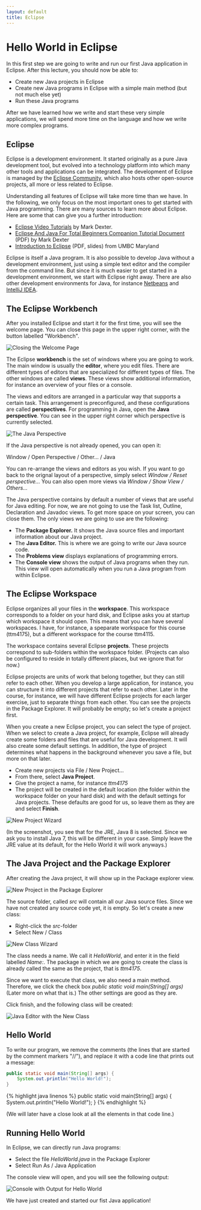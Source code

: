 ```yaml
---
layout: default
title: Eclipse
---
```



# Hello World in Eclipse

In this first step we are going to write and run our first Java application in Eclipse.
After this lecture, you should now be able to:

* Create new Java projects in Eclipse
* Create new Java programs in Eclipse with a simple main method (but not much else yet)
* Run these Java programs

After we have learned how we write and start these very simple applications, we will spend more time on the language and how we write more complex programs.


## Eclipse 

Eclipse is a development environment. It started originally as a pure Java development tool, but evolved into a technology platform into which many other tools and applications can be integrated. The development of Eclipse is managed by the [Eclipse Community], which also hosts other open-source projects, all more or less related to Eclipse. 

[Eclipse Community]: http://www.eclipse.org/

Understanding all features of Eclipse will take more time than we have. In the following, we only focus on the most important ones to get started with Java programming. There are many sources to learn more about Eclipse. 
Here are some that can give you a further introduction:

* [Eclipse Video Tutorials] by Mark Dexter. 
* [Eclipse And Java For Total Beginners Companion Tutorial Document] (PDF) by Mark Dexter
* [Introduction to Eclipse] (PDF, slides) from UMBC Maryland

[Eclipse Video Tutorials]: http://eclipsetutorial.sourceforge.net/index.html
[Eclipse And Java For Total Beginners Companion Tutorial Document]: http://eclipsetutorial.sourceforge.net/Total_Beginner_Companion_Document.pdf
[Introduction to Eclipse]: http://www.csee.umbc.edu/courses/undergraduate/341/fall08/Lectures/Eclipse/intro-to-eclipse.pdf

Eclipse is itself a Java program. It is also possible to develop Java without a development environment, just using a simple text editor and the compiler from the command line. But since it is much easier to get started in a development environment, we start with Eclipse right away. There are also other development environments for Java, for instance [Netbeans] and [IntelliJ IDEA].

[Netbeans]: https://netbeans.org/
[IntelliJ IDEA]: http://www.jetbrains.com/idea/


## The Eclipse Workbench

After you installed Eclipse and start it for the first time, you will see the welcome page. You can close this page in the upper right corner, with the button labelled "Workbench".

![Closing the Welcome Page](images/welcome.png)

The Eclipse **workbench** is the set of windows where you are going to work. The main window is usually the **editor**, where you edit files. There are different types of editors that are specialized for different types of files. The other windows are called **views**. These views show additional information, for instance an overview of your files or a console.

The views and editors are arranged in a particular way that supports a certain task. This arrangement is preconfigured, and these configurations are called **perspectives**. For programming in Java, open the **Java perspective**. You can see in the upper right corner which perspective is currently selected. 

![The Java Perspective](images/perspective.png)

If the Java perspective is not already opened, you can open it:

Window / Open Perspective / Other... / Java 

You can re-arrange the views and editors as you wish. If you want to go back to the orignal layout of a perspective, simply select *Window / Reset perspective...* You can also open more views via *Window / Show View / Others...*

The Java perspective contains by default a number of views that are useful for Java editing. For now, we are not going to use the Task list, Outline, Declaration and Javadoc views. To get more space on your screen, you can close them.
The only views we are going to use are the following:

* The **Package Explorer.** It shows the Java source files and important information about our Java project.
* The **Java Editor.** This is where we are going to write our Java source code.
* The **Problems view** displays explanations of programming errors.
* The **Console view** shows the output of Java programs when they run. This view will open automatically when you run a Java program from within Eclipse.


## The Eclipse Workspace

Eclipse organizes all your files in the **workspace**. This workspace corresponds to a folder on your hard disk, and Eclipse asks you at startup which workspace it should open. This means that you can have several workspaces. I have, for instance, a speparate workspace for this course (ttm4175), but a different workspace for the course ttm4115.


The workspace contains several Eclipse **projects**. These projects correspond to sub-folders within the workspace folder. (Projects can also be configured to reside in totally different places, but we ignore that for now.)

Eclipse projects are units of work that belong together, but they can still refer to each other. When you develop a large application, for instance, you can structure it into different projects that refer to each other. Later in the course, for instance, we will have different Eclipse projects for each larger exercise, just to separate things from each other.
You can see the projects in the Package Explorer. It will probably be empty; so let's create a project first.

When you create a new Eclipse project, you can select the type of project. When we select to create a Java project, for example, Eclipse will already create some folders and files that are useful for Java development. It will also create some default settings. In addition, the type of project determines what happens in the background whenever you save a file, but more on that later.

* Create new projects via File / New Project...
* From there, select **Java Project**.
* Give the project a name, for instance *ttm4175*
* The project will be created in the default location (the folder within the workspace folder on your hard disk) and with the default settings for Java projects. These defaults are good for us, so leave them as they are and select **Finish**.

![New Project Wizard](images/new-project.png)

(In the screenshot, you see that for the JRE, Java 8 is selected. Since we ask you to install Java 7, this will be different in your case. Simply leave the JRE value at its default, for the Hello World it will work anyways.)

## The Java Project and the Package Explorer

After creating the Java project, it will show up in the Package explorer view.

![New Project in the Package Explorer](images/new-project-view.png)

The source folder, called *src* will contain all our Java source files. Since we have not created any source code yet, it is empty. So let's create a new class:

* Right-click the *src*-folder
* Select New / Class

![New Class Wizard](images/new-class-wizard.png)

The class needs a name. We call it *HelloWorld*, and enter it in the field labelled *Name:*. The package in which we are going to create the class is already called the same as the project, that is *ttm4175*. 

Since we want to execute that class, we also need a main method. Therefore, we click the check box *public static void main(String[] args)* (Later more on what that is.) The other settings are good as they are.

Click finish, and the following class will be created:

![Java Editor with the New Class](images/new-class-editor.png)

## Hello World

To write our program, we remove the comments (the lines that are started by the comment markers "//"), and replace it with a code line that prints out a message:

~~~ java
public static void main(String[] args) {
	System.out.println("Hello World!");
}
~~~

{% highlight java linenos %}
public static void main(String[] args) {
	System.out.println("Hello World!");
}
{% endhighlight %}    

(We will later have a close look at all the elements in that code line.)

## Running Hello World

In Eclipse, we can directly run Java programs:

* Select the file *HelloWorld.java* in the Package Explorer
* Select Run As / Java Application

The console view will open, and you will see the following output:

![Console with Output for Hello World](images/console-hello-world.png)


We have just created and started our fist Java application!